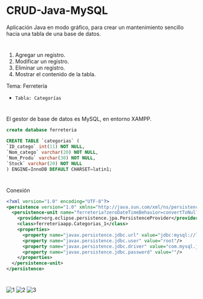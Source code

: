 # CRUD-Java-MySQL

Aplicación Java en modo gráfico, para crear un mantenimiento sencillo hacia una tabla de una base de datos.

#

1.  Agregar un registro.
2.  Modificar un registro.
3.  Eliminar un registro.
4.  Mostrar el contenido de la tabla.

Tema: Ferretería
-     Tabla: Categorías
#

El gestor de base de datos es MySQL, en entorno XAMPP.
``` sql 
create database ferreteria

CREATE TABLE `categorias` (
`ID_catego` int(11) NOT NULL,
`Nom_catego` varchar(20) NOT NULL,
`Nom_Produ` varchar(30) NOT NULL,
`Stock` varchar(20) NOT NULL
) ENGINE=InnoDB DEFAULT CHARSET=latin1;

```

#
Conexión 
```xml
<?xml version="1.0" encoding="UTF-8"?>
<persistence version="1.0" xmlns="http://java.sun.com/xml/ns/persistence" xmlns:xsi="http://www.w3.org/2001/XMLSchema-instance" xsi:schemaLocation="http://java.sun.com/xml/ns/persistence http://java.sun.com/xml/ns/persistence/persistence_1_0.xsd">
  <persistence-unit name="ferreteria?zeroDateTimeBehavior=convertToNullPU" transaction-type="RESOURCE_LOCAL">
    <provider>org.eclipse.persistence.jpa.PersistenceProvider</provider>
    <class>ferreteriaapp.Categorias_1</class>
    <properties>
      <property name="javax.persistence.jdbc.url" value="jdbc:mysql://localhost:3306/ferreteria?zeroDateTimeBehavior=convertToNull"/>
      <property name="javax.persistence.jdbc.user" value="root"/>
      <property name="javax.persistence.jdbc.driver" value="com.mysql.jdbc.Driver"/>
      <property name="javax.persistence.jdbc.password" value=""/>
    </properties>
  </persistence-unit>
</persistence>

```

#

![1](https://user-images.githubusercontent.com/25255847/27244992-66fac9ca-52a6-11e7-921c-9ccd62a46d57.png)
![2](https://user-images.githubusercontent.com/25255847/27244993-6705bb0a-52a6-11e7-86d5-75cf025750cc.png)
![3](https://user-images.githubusercontent.com/25255847/27244994-670e3b5e-52a6-11e7-9c6c-c8b50f0353ce.png)
